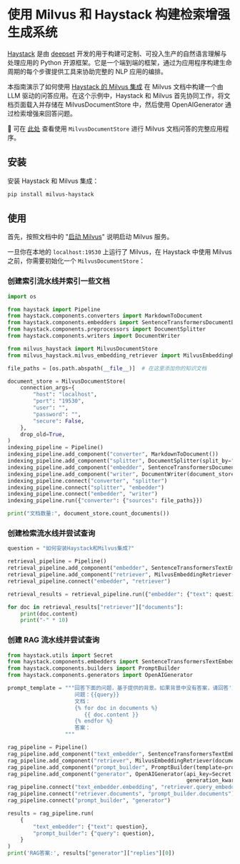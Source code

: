 


# 使用 Milvus 和 Haystack 构建检索增强生成系统

[Haystack](https://github.com/deepset-ai/haystack) 是由 [deepset](https://www.deepset.ai/) 开发的用于构建可定制、可投入生产的自然语言理解与处理应用的 Python 开源框架。它是一个端到端的框架，通过为应用程序构建生命周期的每个步骤提供工具来协助完整的 NLP 应用的编排。

本指南演示了如何使用 [Haystack 的 Milvus 集成](https://haystack.deepset.ai/integrations/milvus-document-store) 在 Milvus 文档中构建一个由 LLM 驱动的问答应用。在这个示例中，Haystack 和 Milvus 首先协同工作，将文档页面载入并存储在 MilvusDocumentStore 中，然后使用 OpenAIGenerator 通过检索增强来回答问题。

🚀 可在 [此处](https://github.com/TuanaCelik/milvus-documentation-qa/tree/main) 查看使用 `MilvusDocumentStore` 进行 Milvus 文档问答的完整应用程序。

## 安装

安装 Haystack 和 Milvus 集成：

```bash
pip install milvus-haystack
```

## 使用

首先，按照文档中的 "[启动 Milvus](https://milvus.io/docs/install_standalone-docker.md#Start-Milvus)" 说明启动 Milvus 服务。

一旦你在本地的 `localhost:19530` 上运行了 Milvus，在 Haystack 中使用 Milvus 之前，你需要初始化一个 `MilvusDocumentStore`：


### 创建索引流水线并索引一些文档
```python
import os

from haystack import Pipeline
from haystack.components.converters import MarkdownToDocument
from haystack.components.embedders import SentenceTransformersDocumentEmbedder, SentenceTransformersTextEmbedder
from haystack.components.preprocessors import DocumentSplitter
from haystack.components.writers import DocumentWriter

from milvus_haystack import MilvusDocumentStore
from milvus_haystack.milvus_embedding_retriever import MilvusEmbeddingRetriever

file_paths = [os.path.abspath(__file__)]  # 在这里添加你的知识文档

document_store = MilvusDocumentStore(
    connection_args={
        "host": "localhost",
        "port": "19530",
        "user": "",
        "password": "",
        "secure": False,
    },
    drop_old=True,
)
indexing_pipeline = Pipeline()
indexing_pipeline.add_component("converter", MarkdownToDocument())
indexing_pipeline.add_component("splitter", DocumentSplitter(split_by="sentence", split_length=2))
indexing_pipeline.add_component("embedder", SentenceTransformersDocumentEmbedder())
indexing_pipeline.add_component("writer", DocumentWriter(document_store))
indexing_pipeline.connect("converter", "splitter")
indexing_pipeline.connect("splitter", "embedder")
indexing_pipeline.connect("embedder", "writer")
indexing_pipeline.run({"converter": {"sources": file_paths}})

print("文档数量:", document_store.count_documents())

```

### 创建检索流水线并尝试查询
```python
question = "如何安装Haystack和Milvus集成?"

retrieval_pipeline = Pipeline()
retrieval_pipeline.add_component("embedder", SentenceTransformersTextEmbedder())
retrieval_pipeline.add_component("retriever", MilvusEmbeddingRetriever(document_store=document_store, top_k=3))
retrieval_pipeline.connect("embedder", "retriever")

retrieval_results = retrieval_pipeline.run({"embedder": {"text": question}})

for doc in retrieval_results["retriever"]["documents"]:
    print(doc.content)
    print("-" * 10)
```

### 创建 RAG 流水线并尝试查询






```python
from haystack.utils import Secret
from haystack.components.embedders import SentenceTransformersTextEmbedder
from haystack.components.builders import PromptBuilder
from haystack.components.generators import OpenAIGenerator

prompt_template = """回答下面的问题，基于提供的背景。如果背景中没有答案，请回答'I don't know'。\n
                     问题：{{query}}
                     文档：
                     {% for doc in documents %}
                        {{ doc.content }}
                     {% endfor %}
                     答案：
                  """

rag_pipeline = Pipeline()
rag_pipeline.add_component("text_embedder", SentenceTransformersTextEmbedder())
rag_pipeline.add_component("retriever", MilvusEmbeddingRetriever(document_store=document_store, top_k=3))
rag_pipeline.add_component("prompt_builder", PromptBuilder(template=prompt_template))
rag_pipeline.add_component("generator", OpenAIGenerator(api_key=Secret.from_token(os.getenv("OPENAI_API_KEY")),
                                                        generation_kwargs={"temperature": 0}))
rag_pipeline.connect("text_embedder.embedding", "retriever.query_embedding")
rag_pipeline.connect("retriever.documents", "prompt_builder.documents")
rag_pipeline.connect("prompt_builder", "generator")

results = rag_pipeline.run(
    {
        "text_embedder": {"text": question},
        "prompt_builder": {"query": question},
    }
)
print('RAG答案:', results["generator"]["replies"][0])
```

